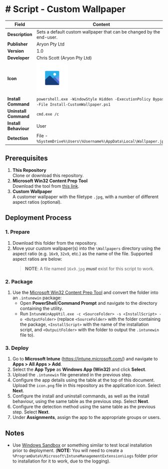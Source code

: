 # # Script - Custom Wallpaper

| Field                 | Content                                                                                                                                                    |
| --------------------- | ---------------------------------------------------------------------------------------------------------------------------------------------------------- |
| **Description**       | Sets a default custom wallpaper that can be changed by the end-user.                                                                                       |
| **Publisher**         | Aryon Pty Ltd                                                                                                                                              |
| **Version**           | 1.0                                                                                                                                                        |
| **Developer**         | Chris Scott (Aryon Pty Ltd)                                                                                                                                |
| **Icon**              | <img src="https://github.com/cscott-dev/Intune-Cookbook/blob/main/Windows/Applications/%23%20Script%20-%20Custom%20Wallpaper/icon.png?raw=true" width=100> |
| **Install Command**   | `powershell.exe -WindowStyle Hidden -ExecutionPolicy Bypass -File Install-CustomWallpaper.ps1`                                                             |
| **Uninstall Command** | `cmd.exe /c`                                                                                                                                               |
| **Install Behaviour** | User                                                                                                                                                       |
| **Detection**         | File - `%SystemDrive%\Users\%Username%\AppData\Local\Wallpaper.jpg`                                                                                        |

## Prerequisites

1. **This Repository**\
   Clone or download this repository.
2. **Microsoft Win32 Content Prep Tool**\
   Download the tool from [this link](https://github.com/microsoft/Microsoft-Win32-Content-Prep-Tool).
3. **Custom Wallpaper**\
   A customer wallpaper with the filetype `.jpg`, with a number of different aspect ratios (optional).

## Deployment Process

### 1. Prepare

1. Download this folder from the repository.
2. Move your custom wallpaper(s) into the `\Wallpapers` directory using the aspect ratio (e.g. `16x9`, `32x9`, etc.) as the name of the file. Supported aspect ratios are below:
   > **NOTE**: A file named `16x9.jpg` ***must*** exist for this script to work.

### 2. Package

1. Use the [Microsoft Win32 Content Prep Tool](https://github.com/microsoft/Microsoft-Win32-Content-Prep-Tool) and
   convert the folder into an `.intunewin` package:
    - Open **PowerShell**/**Command Prompt** and navigate to the directory containing the utility.
    - Run `IntuneWinAppUtil.exe -c <SourceFolder> -s <InstallScript> -o <OutputFolder>` (replace `<SourceFolder>` with the folder containing the package, `<InstallScript>` with the name of the installation script, and `<OutpuitFolder>` with the folder to output the `.intunewin` file to).

### 3. Deploy

1. Go to **Microsoft Intune** (https://intune.microsoft.com/) and navigate to **Apps > All Apps > Add**.
2. Select the **App Type** as **Windows App (Win32)** and click **Select**.
3. Upload the `.intunewin` file generated in the previous step.
4. Configure the app details using the table at the top of this document. Upload the `icon.png` file in this repository as the application icon. Select **Next**.
5. Configure the install and uninstall commands, as well as the install behaviour, using the same table as the previous step. Select **Next**.
6. Configure the detection method using the same table as the previous step. Select **Next**.
7. Under **Assignments**, assign the app to the appropriate groups or users.

## Notes

-   Use [Windows Sandbox](https://learn.microsoft.com/en-us/windows/security/application-security/application-isolation/windows-sandbox/windows-sandbox-overview) or something similar to test local installation prior to deployment. (**NOTE:** You will need to create a `%ProgramData%\Microsoft\IntuneManagementExtension\Logs` folder prior to installation for it to work, due to the logging).
